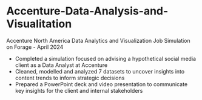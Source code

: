 # Accenture-Data-Analysis-and-Visualitation

Accenture North America Data Analytics and Visualization Job Simulation on Forage - April 2024

 * Completed a simulation focused on advising a hypothetical social media client as a Data Analyst at Accenture
 * Cleaned, modelled and analyzed 7 datasets to uncover insights into content trends to inform strategic decisions
 * Prepared a PowerPoint deck and video presentation to communicate key insights for the client and internal stakeholders
